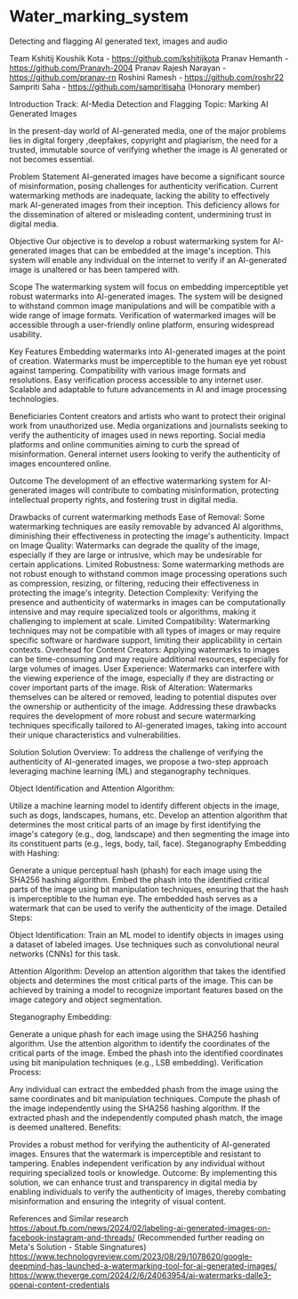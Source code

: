 # Water_marking_system
Detecting and flagging AI generated text, images and audio

Team
Kshitij Koushik Kota - https://github.com/kshitijkota
Pranav Hemanth - https://github.com/Pranavh-2004
Pranav Rajesh Narayan - https://github.com/pranav-rn
Roshini Ramesh - https://github.com/roshr22
Sampriti Saha - https://github.com/sampritisaha (Honorary member)

Introduction
Track: AI-Media Detection and Flagging
Topic: Marking AI Generated Images

In the present-day world of AI-generated media, one of the major problems lies in digital forgery ,deepfakes, copyright and plagiarism, the need for a trusted, immutable source of verifying whether the image is AI generated or not becomes essential.

Problem Statement
AI-generated images have become a significant source of misinformation, posing challenges for authenticity verification. Current watermarking methods are inadequate, lacking the ability to effectively mark AI-generated images from their inception. This deficiency allows for the dissemination of altered or misleading content, undermining trust in digital media.

Objective
Our objective is to develop a robust watermarking system for AI-generated images that can be embedded at the image's inception. This system will enable any individual on the internet to verify if an AI-generated image is unaltered or has been tampered with.

Scope
The watermarking system will focus on embedding imperceptible yet robust watermarks into AI-generated images. The system will be designed to withstand common image manipulations and will be compatible with a wide range of image formats. Verification of watermarked images will be accessible through a user-friendly online platform, ensuring widespread usability.

Key Features
Embedding watermarks into AI-generated images at the point of creation. Watermarks must be imperceptible to the human eye yet robust against tampering. Compatibility with various image formats and resolutions. Easy verification process accessible to any internet user. Scalable and adaptable to future advancements in AI and image processing technologies.

Beneficiaries
Content creators and artists who want to protect their original work from unauthorized use. Media organizations and journalists seeking to verify the authenticity of images used in news reporting. Social media platforms and online communities aiming to curb the spread of misinformation. General internet users looking to verify the authenticity of images encountered online.

Outcome
The development of an effective watermarking system for AI-generated images will contribute to combating misinformation, protecting intellectual property rights, and fostering trust in digital media.

Drawbacks of current watermarking methods
Ease of Removal: Some watermarking techniques are easily removable by advanced AI algorithms, diminishing their effectiveness in protecting the image's authenticity.
Impact on Image Quality: Watermarks can degrade the quality of the image, especially if they are large or intrusive, which may be undesirable for certain applications.
Limited Robustness: Some watermarking methods are not robust enough to withstand common image processing operations such as compression, resizing, or filtering, reducing their effectiveness in protecting the image's integrity.
Detection Complexity: Verifying the presence and authenticity of watermarks in images can be computationally intensive and may require specialized tools or algorithms, making it challenging to implement at scale.
Limited Compatibility: Watermarking techniques may not be compatible with all types of images or may require specific software or hardware support, limiting their applicability in certain contexts.
Overhead for Content Creators: Applying watermarks to images can be time-consuming and may require additional resources, especially for large volumes of images.
User Experience: Watermarks can interfere with the viewing experience of the image, especially if they are distracting or cover important parts of the image.
Risk of Alteration: Watermarks themselves can be altered or removed, leading to potential disputes over the ownership or authenticity of the image.
Addressing these drawbacks requires the development of more robust and secure watermarking techniques specifically tailored to AI-generated images, taking into account their unique characteristics and vulnerabilities.

Solution
Solution Overview: To address the challenge of verifying the authenticity of AI-generated images, we propose a two-step approach leveraging machine learning (ML) and steganography techniques.

Object Identification and Attention Algorithm:

Utilize a machine learning model to identify different objects in the image, such as dogs, landscapes, humans, etc.
Develop an attention algorithm that determines the most critical parts of an image by first identifying the image's category (e.g., dog, landscape) and then segmenting the image into its constituent parts (e.g., legs, body, tail, face).
Steganography Embedding with Hashing:

Generate a unique perceptual hash (phash) for each image using the SHA256 hashing algorithm.
Embed the phash into the identified critical parts of the image using bit manipulation techniques, ensuring that the hash is imperceptible to the human eye.
The embedded hash serves as a watermark that can be used to verify the authenticity of the image.
Detailed Steps:

Object Identification: Train an ML model to identify objects in images using a dataset of labeled images. Use techniques such as convolutional neural networks (CNNs) for this task.

Attention Algorithm: Develop an attention algorithm that takes the identified objects and determines the most critical parts of the image. This can be achieved by training a model to recognize important features based on the image category and object segmentation.

Steganography Embedding:

Generate a unique phash for each image using the SHA256 hashing algorithm.
Use the attention algorithm to identify the coordinates of the critical parts of the image.
Embed the phash into the identified coordinates using bit manipulation techniques (e.g., LSB embedding).
Verification Process:

Any individual can extract the embedded phash from the image using the same coordinates and bit manipulation techniques.
Compute the phash of the image independently using the SHA256 hashing algorithm.
If the extracted phash and the independently computed phash match, the image is deemed unaltered.
Benefits:

Provides a robust method for verifying the authenticity of AI-generated images.
Ensures that the watermark is imperceptible and resistant to tampering.
Enables independent verification by any individual without requiring specialized tools or knowledge.
Outcome: By implementing this solution, we can enhance trust and transparency in digital media by enabling individuals to verify the authenticity of images, thereby combating misinformation and ensuring the integrity of visual content.

References and Similar research
https://about.fb.com/news/2024/02/labeling-ai-generated-images-on-facebook-instagram-and-threads/ (Recommended further reading on Meta's Solution - Stable Singnatures)
https://www.technologyreview.com/2023/08/29/1078620/google-deepmind-has-launched-a-watermarking-tool-for-ai-generated-images/
https://www.theverge.com/2024/2/6/24063954/ai-watermarks-dalle3-openai-content-credentials
